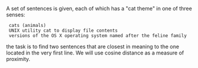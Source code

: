 A set of sentences is given, each of which has a "cat theme" in one of three senses:

     cats (animals)
     UNIX utility cat to display file contents
     versions of the OS X operating system named after the feline family

the task is to find two sentences that are closest in meaning to the one located in the very first line. We will use cosine distance as a measure of proximity.